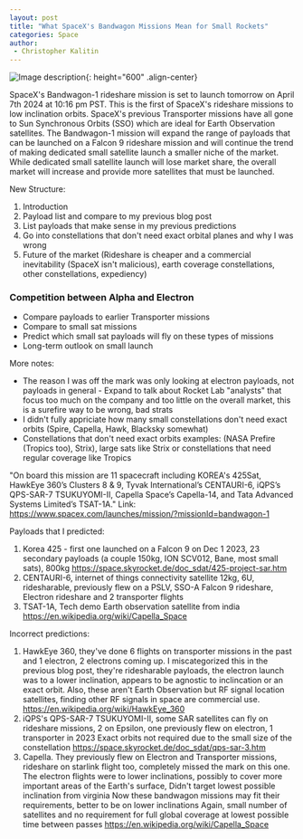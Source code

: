 ```yaml
---
layout: post
title: "What SpaceX's Bandwagon Missions Mean for Small Rockets"
categories: Space
author:
 - Christopher Kalitin
---
```

<head>
    <meta property="og:image" content="{{site.url}}/assets/images//stoke-nova-perfect/hop.jpg">
</head>

![Image description]({{site.url}}/assets/images/covers/spacex-bandwagon-mission.jpg){: height="600" .align-center}

SpaceX's Bandwagon-1 rideshare mission is set to launch tomorrow on April 7th 2024 at 10:16 pm PST. This is the first of SpaceX's rideshare missions to low inclination orbits. SpaceX's previous Transporter missions have all gone to Sun Synchronous Orbits (SSO) which are ideal for Earth Observation satellites. The Bandwagon-1 mission will expand the range of payloads that can be launched on a Falcon 9 rideshare mission and will continue the trend of making dedicated small satellite launch a smaller niche of the market. While dedicated small satellite launch will lose market share, the overall market will increase and provide more satellites that must be launched.



New Structure:
1. Introduction
2. Payload list and compare to my previous blog post
3. List payloads that make sense in my previous predictions
4. Go into constellations that don't need exact orbital planes and why I was wrong
5. Future of the market (Rideshare is cheaper and a commercial inevitability (SpaceX isn't malicious), earth coverage constellations, other constellations, expediency)

### <b>Competition between Alpha and Electron</b>

* Compare payloads to earlier Transporter missions
* Compare to small sat missions
* Predict which small sat payloads will fly on these types of missions
* Long-term outlook on small launch

More notes:
* The reason I was off the mark was only looking at electron payloads, not payloads in general - Expand to talk about Rocket Lab "analysts" that focus too much on the company and too little on the overall market, this is a surefire way to be wrong, bad strats
* I didn't fully appriciate how many small constellations don't need exact orbits (Spire, Capella, Hawk, Blacksky somewhat)
* Constellations that don't need exact orbits examples: (NASA Prefire (Tropics too), Strix), large sats like Strix or constellations that need regular coverage like Tropics

"On board this mission are 11 spacecraft including KOREA's 425Sat, HawkEye 360’s Clusters 8 & 9, Tyvak International’s CENTAURI-6, iQPS’s QPS-SAR-7 TSUKUYOMI-II, Capella Space’s Capella-14, and Tata Advanced Systems Limited’s TSAT-1A."
Link: https://www.spacex.com/launches/mission/?missionId=bandwagon-1

Payloads that I predicted:
1. Korea 425 - first one launched on a Falcon 9 on Dec 1 2023, 23 secondary payloads (a couple 150kg, ION SCV012, Bane, most small sats), 800kg
https://space.skyrocket.de/doc_sdat/425-project-sar.htm
2. CENTAURI-6, internet of things connectivity satellite 12kg, 6U, ridesharable, previously flew on a PSLV, SSO-A Falcon 9 rideshare, Electron rideshare and 2 transporter flights
3. TSAT-1A, Tech demo Earth observation satellite from india
https://en.wikipedia.org/wiki/Capella_Space

Incorrect predictions:
1. HawkEye 360, they've done 6 flights on transporter missions in the past and 1 electron, 2 electrons coming up. 
I miscategorized this in the previous blog post, they're ridesharable payloads, the electron launch was to a lower inclination, appears to be agnostic to inclincation or an exact orbit.
Also, these aren't Earth Observation but RF  signal location satellites, finding other RF signals in space are commercial use.
https://en.wikipedia.org/wiki/HawkEye_360
2. iQPS's QPS-SAR-7 TSUKUYOMI-II, some SAR satellites can fly on rideshare missions, 2 on Epsilon, one previously flew on electron, 1 transporter in 2023
Exact orbits not required due to the small size of the constellation
https://space.skyrocket.de/doc_sdat/qps-sar-3.htm
3. Capella. They previously flew on Electron and Transporter missions, rideshare on starlink flight too, completely missed the mark on this one.
The electron flights were to lower inclinations, possibly to cover more important areas of the Earth's surface, Didn't target lowest possible inclination from virginia
Now these bandwagon missions may fit their requirements, better to be on lower inclinations
Again, small number of satellites and no requirement for full global coverage at lowest possible time between passes
https://en.wikipedia.org/wiki/Capella_Space